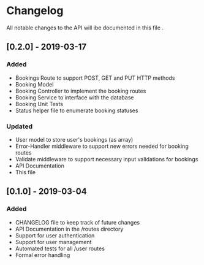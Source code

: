 # Changelog
All notable changes to the API will ibe documented in this file .

## [0.2.0] - 2019-03-17
### Added
- Bookings Route to support POST, GET and PUT HTTP methods
- Booking Model
- Booking Controller to implement the booking routes
- Booking Service to interface with the database
- Booking Unit Tests
- Status helper file to enumerate booking statuses

### Updated
- User model to store user's bookings (as array)
- Error-Handler middleware to support new errors needed for booking routes
- Validate middleware to support necessary input validations for bookings
- API Documentation
- This file

## [0.1.0] - 2019-03-04
### Added
- CHANGELOG file to keep track of future changes
- API Documentation in the /routes directory
- Support for user authentication
- Support for user management
- Automated tests for all /user routes
- Formal error handling 
